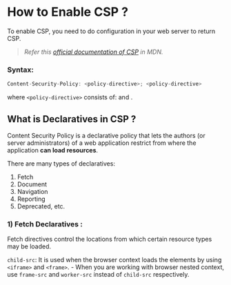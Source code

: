 # How to Enable CSP ?
To enable CSP, you need to do configuration in your web server to return CSP.

> *Refer this [official documentation of CSP](https://developer.mozilla.org/en-US/docs/Web/HTTP/Headers/Content-Security-Policy) in MDN.*

### Syntax:
```javascript
Content-Security-Policy: <policy-directive>; <policy-directive>
```
where `<policy-directive>` consists of: <directive> and <value>.

## What is Declaratives in CSP ?
Content Security Policy is a declarative policy that lets the authors (or server administrators) of a web application restrict from where the application **can load resources**.

There are many types of declaratives:
  1) Fetch
  2) Document
  3) Navigation
  4) Reporting
  5) Deprecated, etc.
  
### 1) Fetch Declaratives :
Fetch directives control the locations from which certain resource types may be loaded.

`child-src`: It is used when the browser context loads the elements by using `<iframe>` and `<frame>`. 
           - When you are working with browser nested context, use `frame-src` and `worker-src` instead of `child-src` respectively.
